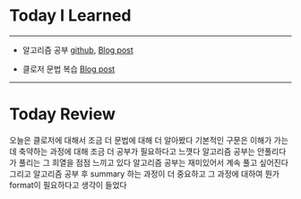 # Today I Learned

---

- 알고리즘 공부 [github](https://github.com/VincentGeranium/Algorithm-Study/tree/master/Algorithm-Practice/190423-Algorithm-Practice.playground), [Blog post](https://vincentgeranium.github.io/algorithm,/ios,/swift/2019/04/23/Algorithm-Practice.html)

- 클로저 문법 복습 [Blog post](https://vincentgeranium.github.io/ios,/swift/2019/04/23/Closure-Syntax-Study.html)

---

# Today Review
오늘은 클로저에 대해서 조금 더 문법에 대해 더 알아봤다
기본적인 구문은 이해가 가는데 축약하는 과정에 대해 조금 더 공부가 필요하다고 느꼇다
알고리즘 공부는 안풀리다가 풀리는 그 희열을 점점 느끼고 있다
알고리즘 공부는 재미있어서 계속 풀고 싶어진다
그리고 알고리즘 공부 후 summary 하는 과정이 더 중요하고 그 과정에 대하여 뭔가 format이 필요하다고
생각이 들었다
